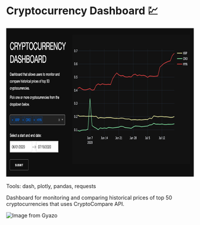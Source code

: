 # Cryptocurrency Dashboard :chart:

<img src="images/cryptocurrency_dashboard.png" width="900" height="400" />

Tools: dash, plotly, pandas, requests

Dashboard for monitoring and comparing historical prices of top 50 cryptocurrencies that uses CryptoCompare API. 

<img src="https://i.gyazo.com/c7b8662f87a789c7472f2939daf1ae31.gif" alt="Image from Gyazo" width=900, height = 400 />
